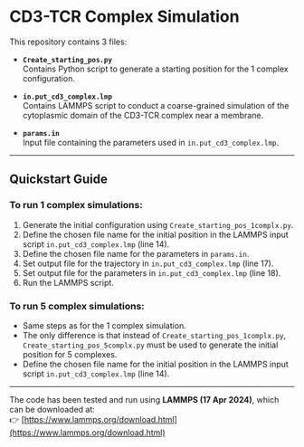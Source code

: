 # CD3-TCR Complex Simulation

This repository contains 3 files:

- **`Create_starting_pos.py`**  
  Contains Python script to generate a starting position for the 1 complex configuration.

- **`in.put_cd3_complex.lmp`**  
  Contains LAMMPS script to conduct a coarse-grained simulation of the cytoplasmic domain of the CD3-TCR complex near a membrane.

- **`params.in`**  
  Input file containing the parameters used in `in.put_cd3_complex.lmp`.

---

## Quickstart Guide

### To run 1 complex simulations:

1. Generate the initial configuration using `Create_starting_pos_1complx.py`.
2. Define the chosen file name for the initial position in the LAMMPS input script `in.put_cd3_complex.lmp` (line 14).
3. Define the chosen file name for the parameters in `params.in`.
4. Set output file for the trajectory in `in.put_cd3_complex.lmp` (line 17).
5. Set output file for the parameters in `in.put_cd3_complex.lmp` (line 18).
6. Run the LAMMPS script.

### To run 5 complex simulations:

- Same steps as for the 1 complex simulation.  
- The only difference is that instead of `Create_starting_pos_1complx.py`, `Create_starting_pos_5complx.py` must be used to generate the initial position for 5 complexes.  
- Define the chosen file name for the initial position in the LAMMPS input script `in.put_cd3_complex.lmp` (line 14).

---

The code has been tested and run using **LAMMPS (17 Apr 2024)**, which can be downloaded at:  
👉 [https://www.lammps.org/download.html](https://www.lammps.org/download.html)
